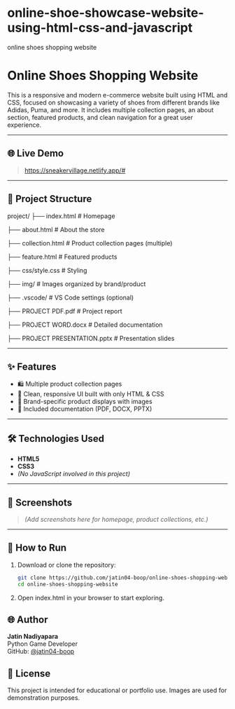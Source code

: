 # online-shoe-showcase-website-using-html-css-and-javascript
online shoes shopping website

# Online Shoes Shopping Website

This is a responsive and modern e-commerce website built using HTML and CSS, focused on showcasing a variety of shoes from different brands like Adidas, Puma, and more. It includes multiple collection pages, an about section, featured products, and clean navigation for a great user experience.

---

## 🌐 Live Demo

> https://sneakervillage.netlify.app/#

---

## 📁 Project Structure

project/
├── index.html # Homepage

├── about.html # About the store

├── collection.html # Product collection pages (multiple)

├── feature.html # Featured products

├── css/style.css # Styling

├── img/ # Images organized by brand/product

├── .vscode/ # VS Code settings (optional)

├── PROJECT PDF.pdf # Project report

├── PROJECT WORD.docx # Detailed documentation

├── PROJECT PRESENTATION.pptx # Presentation slides

---

## ✨ Features

- 🛍️ Multiple product collection pages
- 🎨 Clean, responsive UI built with only HTML & CSS
- 👟 Brand-specific product displays with images
- 📄 Included documentation (PDF, DOCX, PPTX)

---

## 🛠️ Technologies Used

- **HTML5**
- **CSS3**
- *(No JavaScript involved in this project)*

---

## 📸 Screenshots

> *(Add screenshots here for homepage, product collections, etc.)*

---

## 🚀 How to Run

1. Download or clone the repository:
   ```bash
   git clone https://github.com/jatin04-boop/online-shoes-shopping-website.git
   cd online-shoes-shopping-website

2. Open index.html in your browser to start exploring.

## 🌐 Author

**Jatin Nadiyapara**  
Python Game Developer  
GitHub: [@jatin04-boop](https://github.com/jatin04-boop)

## 📄 License

This project is intended for educational or portfolio use. Images are used for demonstration purposes.




